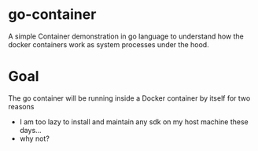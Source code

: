 # go-container
A simple Container demonstration in go language to understand how the docker containers work as system processes under the hood.

# Goal
The go container will be running inside a Docker container by itself for two reasons
* I am too lazy to install and maintain any sdk on my host machine these days...
* why not?
